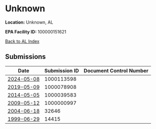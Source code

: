 # Unknown

**Location:** Unknown, AL

**EPA Facility ID:** 100000151621

[Back to AL Index](../../index.md)

## Submissions

| Date | Submission ID | Document Control Number |
|------|--------------|-------------------------|
| [2024-05-08](submissions/1000113598.md) | 1000113598 |  |
| [2019-05-09](submissions/1000078908.md) | 1000078908 |  |
| [2014-05-05](submissions/1000039583.md) | 1000039583 |  |
| [2009-05-12](submissions/1000000997.md) | 1000000997 |  |
| [2004-06-18](submissions/32646.md) | 32646 |  |
| [1999-06-29](submissions/14415.md) | 14415 |  |
